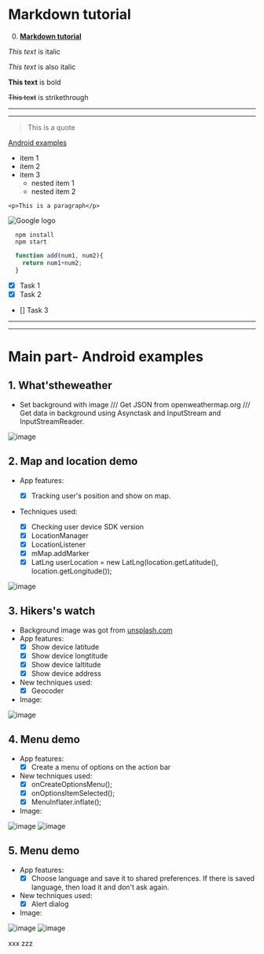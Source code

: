 # Markdown tutorial
0. **[Markdown tutorial](https://www.youtube.com/watch?v=HUBNt18RFbo)**

*This text* is italic 

_This text_ is also italic

__This text__ is bold
<!-- Strikethrough -->
~~This text~~ is strikethrough

<!-- Horizontal rule -->
---
___

<!-- Block quote -->
> This is a quote

<!-- Links -->
[Android examples](https://github.com/lvtute/Android-Examples)

<!-- UL -->
* item 1
* item 2
* item 3
  * nested item 1
  * nested item 2

<!-- Inline code block -->
`<p>This is a paragraph</p>`

<!-- Image -->
![Google logo](https://www.google.com/images/branding/googlelogo/1x/googlelogo_color_272x92dp.png)

<!-- Code blocks -->
```
  npm install
  npm start
```

```javascript
  function add(num1, num2){
    return num1+num2;
  }
```

<!-- Task lists -->
* [x] Task 1
* [x] Task 2
* [] Task 3


---
___
# Main part- Android examples
## 1. **What'stheweather**
  * Set background with image /// Get JSON from openweathermap.org /// Get data in background using Asynctask and InputStream and InputStreamReader. 

  
![image](https://user-images.githubusercontent.com/16172615/73701569-8a1c7a80-471c-11ea-9436-18eb4f488cba.png)

## 2. **Map and location demo**
  * App features:
 
    * [x] Tracking user's position and show on map.
   
  * Techniques used:
    
    * [x] Checking user device SDK version
    * [x] LocationManager
    * [x] LocationListener
    * [x] mMap.addMarker
    * [x] LatLng userLocation = new LatLng(location.getLatitude(), location.getLongitude());
    
  ![image](https://user-images.githubusercontent.com/16172615/74205687-fb26d980-4caa-11ea-82d7-e25bfa0ad8ed.png)


  ## 3. **Hikers's watch**
  * Background image was got from 
  [unsplash.com](https://unsplash.com/)
  * App features:
      * [x] Show device latitude
      * [x] Show device longtitude
      * [x] Show device laltitude
      * [x] Show device address
  * New techniques used:
      * [x] Geocoder

  * Image:

![image](https://user-images.githubusercontent.com/16172615/74294133-97b2af80-4d6f-11ea-8cc6-d6b18563eac4.png)

## 4. **Menu demo**
* App features:
  * [x] Create a menu of options on the action bar
* New techniques used:
  * [x] onCreateOptionsMenu();
  * [x] onOptionsItemSelected();
  * [x] MenuInflater.inflate();
  
* Image:

![image](https://user-images.githubusercontent.com/16172615/74557503-dc6a6080-4f92-11ea-9fbf-50d36af772e3.png) ![image](https://user-images.githubusercontent.com/16172615/74557576-00c63d00-4f93-11ea-93af-bbd5a49a19db.png)

## 5. **Menu demo**
* App features:
  * [x] Choose language and save it to shared preferences. If there is saved language, then load it and don't ask again.
* New techniques used:
  * [x] Alert dialog
  
* Image:

![image](https://user-images.githubusercontent.com/16172615/74563445-64566780-4f9f-11ea-9046-e81c069d8f9d.png)
![image](https://user-images.githubusercontent.com/16172615/74563489-7e904580-4f9f-11ea-9166-2026017e23cc.png)


xxx zzz
